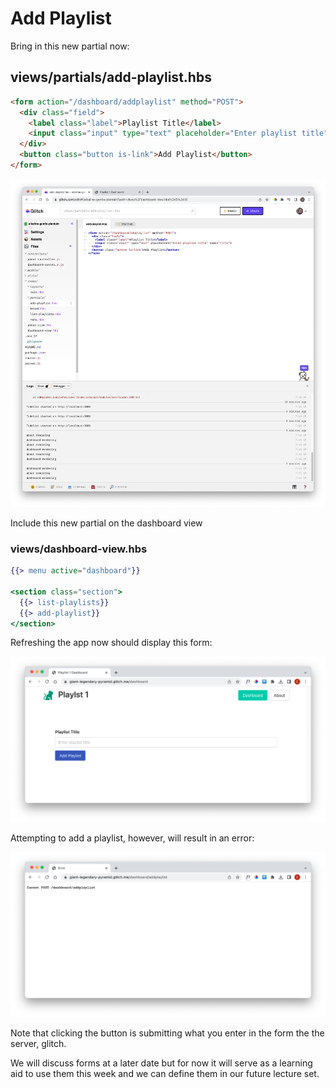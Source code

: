 # Add Playlist

Bring in this new partial now:

## views/partials/add-playlist.hbs

~~~html
<form action="/dashboard/addplaylist" method="POST">
  <div class="field">
    <label class="label">Playlist Title</label>
    <input class="input" type="text" placeholder="Enter playlist title" name="title">
  </div>
  <button class="button is-link">Add Playlist</button>
</form>
~~~

![](img/a19.png)

Include this new partial on the dashboard view

### views/dashboard-view.hbs

~~~handlebars
{{> menu active="dashboard"}}

<section class="section">
  {{> list-playlists}}
  {{> add-playlist}}
</section>
~~~

Refreshing the app now should display this form:

![](img/a12.png)

Attempting to add a playlist, however, will result in an error:

![](img/a13.png)

Note that clicking the button is submitting what you enter in the form the the server, glitch.

We will discuss forms at a later date but for now it will serve as a learning aid to use them this week and we can define them in our future lecture set.
